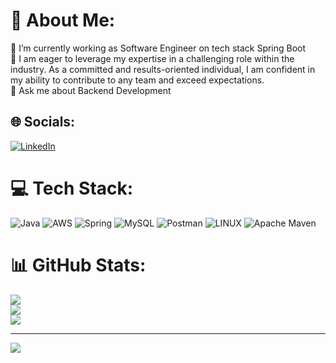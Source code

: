 # 💫 About Me:
🔭 I’m currently working as Software Engineer on tech stack Spring Boot<br>🌱  I am eager to leverage my expertise in a challenging role within the industry. As a committed and results-oriented individual, I am confident in my ability to contribute to any team and exceed expectations.<br>💬 Ask me about Backend Development<br>


## 🌐 Socials:
[![LinkedIn](https://img.shields.io/badge/LinkedIn-%230077B5.svg?logo=linkedin&logoColor=white)](https://linkedin.com/in/saurabh-rajput-/) 

# 💻 Tech Stack:
![Java](https://img.shields.io/badge/java-%23ED8B00.svg?style=plastic&logo=java&logoColor=white) ![AWS](https://img.shields.io/badge/AWS-%23FF9900.svg?style=plastic&logo=amazon-aws&logoColor=white) ![Spring](https://img.shields.io/badge/spring-%236DB33F.svg?style=plastic&logo=spring&logoColor=white) ![MySQL](https://img.shields.io/badge/mysql-%2300f.svg?style=plastic&logo=mysql&logoColor=white) ![Postman](https://img.shields.io/badge/Postman-FF6C37?style=plastic&logo=postman&logoColor=white) ![LINUX](https://img.shields.io/badge/Linux-FCC624?style=plastic&logo=linux&logoColor=black) ![Apache Maven](https://img.shields.io/badge/Apache%20Maven-C71A36?style=plastic&logo=Apache%20Maven&logoColor=white)
# 📊 GitHub Stats:
![](https://github-readme-stats.vercel.app/api?username=saurabhrajput3&theme=nightowl&hide_border=false&include_all_commits=true&count_private=true)<br/>
![](https://github-readme-streak-stats.herokuapp.com/?user=saurabhrajput3&theme=nightowl&hide_border=false)<br/>
![](https://github-readme-stats.vercel.app/api/top-langs/?username=saurabhrajput3&theme=nightowl&hide_border=false&include_all_commits=true&count_private=true&layout=compact)

---
[![](https://visitcount.itsvg.in/api?id=saurabhrajput3&icon=5&color=4)](https://visitcount.itsvg.in)

<!-- Proudly created with GPRM ( https://gprm.itsvg.in ) -->
